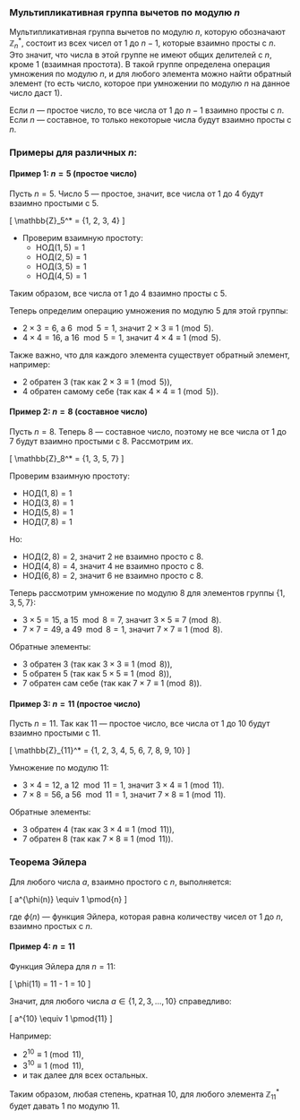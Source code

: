### Мультипликативная группа вычетов по модулю $n$

Мультипликативная группа вычетов по модулю $n$, которую обозначают $\mathbb{Z}_n^*$, состоит из всех чисел от 1 до $n-1$, которые взаимно просты с $n$. Это значит, что числа в этой группе не имеют общих делителей с $n$, кроме 1 (взаимная простота). В такой группе определена операция умножения по модулю $n$, и для любого элемента можно найти обратный элемент (то есть число, которое при умножении по модулю $n$ на данное число даст 1).

Если $n$ — простое число, то все числа от 1 до $n-1$ взаимно просты с $n$. Если $n$ — составное, то только некоторые числа будут взаимно просты с $n$.

### Примеры для различных $n$:

#### Пример 1: $n = 5$ (простое число)

Пусть $n = 5$. Число 5 — простое, значит, все числа от 1 до 4 будут взаимно простыми с 5.

\[
\mathbb{Z}_5^* = \{1, 2, 3, 4\}
\]

- Проверим взаимную простоту:
  - $\text{НОД}(1, 5) = 1$
  - $\text{НОД}(2, 5) = 1$
  - $\text{НОД}(3, 5) = 1$
  - $\text{НОД}(4, 5) = 1$

Таким образом, все числа от 1 до 4 взаимно просты с 5.

Теперь определим операцию умножения по модулю 5 для этой группы:

- $2 \times 3 = 6$, а $6 \mod 5 = 1$, значит $2 \times 3 \equiv 1 \pmod{5}$.
- $4 \times 4 = 16$, а $16 \mod 5 = 1$, значит $4 \times 4 \equiv 1 \pmod{5}$.

Также важно, что для каждого элемента существует обратный элемент, например:
- $2$ обратен $3$ (так как $2 \times 3 \equiv 1 \pmod{5}$),
- $4$ обратен самому себе (так как $4 \times 4 \equiv 1 \pmod{5}$).

#### Пример 2: $n = 8$ (составное число)

Пусть $n = 8$. Теперь $8$ — составное число, поэтому не все числа от 1 до 7 будут взаимно простыми с 8. Рассмотрим их.

\[
\mathbb{Z}_8^* = \{1, 3, 5, 7\}
\]

Проверим взаимную простоту:
- $\text{НОД}(1, 8) = 1$
- $\text{НОД}(3, 8) = 1$
- $\text{НОД}(5, 8) = 1$
- $\text{НОД}(7, 8) = 1$

Но:
- $\text{НОД}(2, 8) = 2$, значит $2$ не взаимно просто с $8$.
- $\text{НОД}(4, 8) = 4$, значит $4$ не взаимно просто с $8$.
- $\text{НОД}(6, 8) = 2$, значит $6$ не взаимно просто с $8$.

Теперь рассмотрим умножение по модулю 8 для элементов группы $\{1, 3, 5, 7\}$:

- $3 \times 5 = 15$, а $15 \mod 8 = 7$, значит $3 \times 5 \equiv 7 \pmod{8}$.
- $7 \times 7 = 49$, а $49 \mod 8 = 1$, значит $7 \times 7 \equiv 1 \pmod{8}$.

Обратные элементы:
- $3$ обратен $3$ (так как $3 \times 3 \equiv 1 \pmod{8}$),
- $5$ обратен $5$ (так как $5 \times 5 \equiv 1 \pmod{8}$),
- $7$ обратен сам себе (так как $7 \times 7 \equiv 1 \pmod{8}$).

#### Пример 3: $n = 11$ (простое число)

Пусть $n = 11$. Так как 11 — простое число, все числа от 1 до 10 будут взаимно простыми с 11.

\[
\mathbb{Z}_{11}^* = \{1, 2, 3, 4, 5, 6, 7, 8, 9, 10\}
\]

Умножение по модулю 11:
- $3 \times 4 = 12$, а $12 \mod 11 = 1$, значит $3 \times 4 \equiv 1 \pmod{11}$.
- $7 \times 8 = 56$, а $56 \mod 11 = 1$, значит $7 \times 8 \equiv 1 \pmod{11}$.

Обратные элементы:
- $3$ обратен $4$ (так как $3 \times 4 \equiv 1 \pmod{11}$),
- $7$ обратен $8$ (так как $7 \times 8 \equiv 1 \pmod{11}$).

### Теорема Эйлера

Для любого числа $a$, взаимно простого с $n$, выполняется:

\[
a^{\phi(n)} \equiv 1 \pmod{n}
\]

где $\phi(n)$ — функция Эйлера, которая равна количеству чисел от 1 до $n$, взаимно простых с $n$.

#### Пример 4: $n = 11$

Функция Эйлера для $n = 11$:

\[
\phi(11) = 11 - 1 = 10
\]

Значит, для любого числа $a \in \{1, 2, 3, \dots, 10\}$ справедливо:

\[
a^{10} \equiv 1 \pmod{11}
\]

Например:
- $2^{10} \equiv 1 \pmod{11}$,
- $3^{10} \equiv 1 \pmod{11}$,
- и так далее для всех остальных.

Таким образом, любая степень, кратная 10, для любого элемента $\mathbb{Z}_{11}^*$ будет давать 1 по модулю 11.
